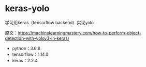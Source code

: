 # keras-yolo
学习用keras（tensorflow  backend）实现yolo

 原文：https://machinelearningmastery.com/how-to-perform-object-detection-with-yolov3-in-keras/

* python：3.6.8
* tensorflow：1.14.0
* keras：2.2.4
